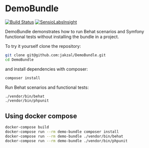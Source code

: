DemoBundle
==========

[![Build Status](https://secure.travis-ci.org/jakzal/DemoBundle.png?branch=master)](http://travis-ci.org/jakzal/DemoBundle)
[![SensioLabsInsight](https://insight.sensiolabs.com/projects/17a9f9d5-8cb5-4c2a-8080-5af4b583aab8/mini.png)](https://insight.sensiolabs.com/projects/17a9f9d5-8cb5-4c2a-8080-5af4b583aab8)

DemoBundle demonstrates how to run Behat scenarios and Symfony functional tests 
without installing the bundle in a project.

To try it yourself clone the repository:

```bash
git clone git@github.com:jakzal/DemoBundle.git
cd DemoBundle
```

and install dependencies with composer:

```bash
composer install
```

Run Behat scenarios and functional tests:

```bash
./vendor/bin/behat
./vendor/bin/phpunit
```

Using docker compose
--------------------

```bash
docker-compose build
docker-compose run --rm demo-bundle composer install
docker-compose run --rm demo-bundle ./vendor/bin/behat
docker-compose run --rm demo-bundle ./vendor/bin/phpunit
```

